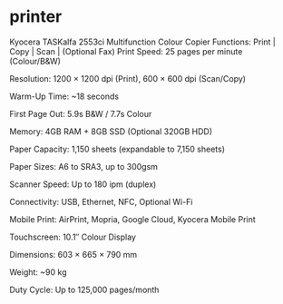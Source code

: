 # printer
Kyocera TASKalfa 2553ci  Multifunction Colour Copier
Functions: Print | Copy | Scan | (Optional Fax)
Print Speed: 25 pages per minute (Colour/B&W)

Resolution: 1200 × 1200 dpi (Print), 600 × 600 dpi (Scan/Copy)

Warm-Up Time: ~18 seconds

First Page Out: 5.9s B&W / 7.7s Colour

Memory: 4GB RAM + 8GB SSD (Optional 320GB HDD)

Paper Capacity: 1,150 sheets (expandable to 7,150 sheets)

Paper Sizes: A6 to SRA3, up to 300gsm

Scanner Speed: Up to 180 ipm (duplex)

Connectivity: USB, Ethernet, NFC, Optional Wi-Fi

Mobile Print: AirPrint, Mopria, Google Cloud, Kyocera Mobile Print

Touchscreen: 10.1″ Colour Display

Dimensions: 603 × 665 × 790 mm

Weight: ~90 kg

Duty Cycle: Up to 125,000 pages/month

